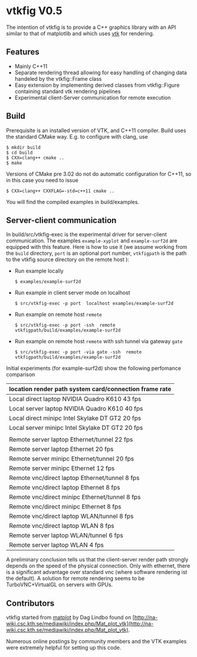 vtkfig V0.5
============

The intention of  vtkfig is to provide a C++  graphics library with an API similar to that of matplotlib and which uses [vtk](http://vtk.org) for rendering.

## Features

- Mainly C++11
- Separate rendering thread allowing for easy handling of changing data  handeled by the vtkfig::Frame class
- Easy extension by implementing derived classes from vtkfig::Figure containing standard vtk rendering pipelines
- Experimental client-Server communication for remote execution

## Build

Prerequisite is an installed version of VTK, and C++11 compiler. 
Build uses the standard CMake way. E.g. to configure with clang, use

```` 
$ mkdir build
$ cd build
$ CXX=clang++ cmake ..
$ make

````

Versions of CMake pre 3.02 do not do automatic configuration for C++11, so in this case
you need to issue

```` 
$ CXX=clang++ CXXFLAG=-std=c++11 cmake ..

````


You will find the compiled examples in build/examples.

## Server-client  communication

In build/src/vtkfig-exec is the  experimental driver for server-client
communication.  The examples ``example-xyplot`` and ``example-surf2d``
are equipped  with this  feature.  Here  is how to  use it  (we assume
working from  the ``build``  directory, ``port``  is an  optional port
number, ``vtkfigpath`` is  the path to the vtkfig  source directory on
the remote host ):

   - Run example locally

     ````
     $ examples/example-surf2d
     ````

   - Run example in client server mode on localhost

     ````
     $ src/vtkfig-exec -p port  localhost examples/example-surf2d
     ````


   - Run example on remote host ``remote``

     ````
     $ src/vtkfig-exec -p port -ssh  remote vtkfigpath/build/examples/example-surf2d
     ````

   - Run example on remote host ``remote`` with ssh tunnel via gateway  ``gate``

     ````
     $ src/vtkfig-exec -p port -via gate -ssh  remote vtkfigpath/build/examples/example-surf2d
     ````

Initial experiments (for example-surf2d) show the following perfomance comparison

| location  render path  system  card/connection       frame rate |
|-----------------------------------------------------------------|
| Local     direct       laptop  NVIDIA Quadro K610    43 fps     |
| Local     server       laptop  NVIDIA Quadro K610    40 fps     |
| Local     direct       minipc  Intel Skylake DT GT2  20 fps     |
| Local     server       minipc  Intel Skylake DT GT2  20 fps     |
|                                                                 |
| Remote    server       laptop  Ethernet/tunnel       22 fps     |
| Remote    server       laptop  Ethernet              20 fps     |
| Remote    server       minipc  Ethernet/tunnel       20 fps     |
| Remote    server       minipc  Ethernet              12 fps     |
| Remote    vnc/direct   laptop  Ethernet/tunnel       8 fps      |
| Remote    vnc/direct   laptop  Ethernet              8 fps      |
| Remote    vnc/direct   minipc  Ethernet/tunnel       8 fps      |
| Remote    vnc/direct   minipc  Ethernet              8 fps      |
| Remote    vnc/direct   laptop  WLAN/tunnel           8 fps      |
| Remote    vnc/direct   laptop  WLAN                  8 fps      |
| Remote    server       laptop  WLAN/tunnel           6 fps      |
| Remote    server       laptop  WLAN                  4 fps      |

A preliminary conclusion  tells us that the  client-server render path
strongly depends on  the speed of the physical  connection.  Only with
ethernet, there  is a significant  advantage over standard  vnc (where
software rendering ist the default).  A solution for remote rendering
seems to be TurboVNC+VirtualGL on servers with GPUs.


## Contributors

vtkfig started from [matplot](http://www.csc.kth.se/~dag/matplot_20091021.tar.gz) by Dag Lindbo found on [http://na-wiki.csc.kth.se/mediawiki/index.php/Mat_plot_vtk](http://na-wiki.csc.kth.se/mediawiki/index.php/Mat_plot_vtk).


Numerous online postings by community members and the VTK examples were extremely helpful for setting up this code.
